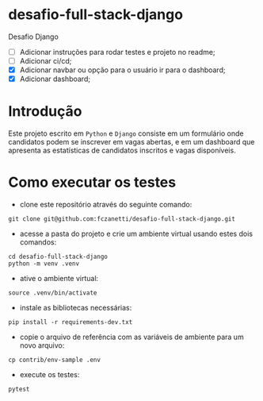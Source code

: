 # desafio-full-stack-django
Desafio Django

- [ ] Adicionar instruções para rodar testes e projeto no readme;
- [ ] Adicionar ci/cd;
- [x] Adicionar navbar ou opção para o usuário ir para o dashboard;
- [x] Adicionar dashboard;

# Introdução

Este projeto escrito em `Python` e `Django` consiste em um formulário onde candidatos podem se inscrever em vagas abertas, e em um dashboard que apresenta as estatísticas de candidatos inscritos e vagas disponíveis.

# Como executar os testes

- clone este repositório através do seguinte comando: 
```
git clone git@github.com:fczanetti/desafio-full-stack-django.git
```

- acesse a pasta do projeto e crie um ambiente virtual usando estes dois comandos:
```
cd desafio-full-stack-django
python -m venv .venv
```

- ative o ambiente virtual:
```
source .venv/bin/activate
```

- instale as bibliotecas necessárias:
```
pip install -r requirements-dev.txt
```

- copie o arquivo de referência com as variáveis de ambiente para um novo arquivo:
```
cp contrib/env-sample .env
```

- execute os testes:
```
pytest
```